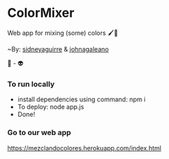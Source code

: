# ColorMixer
Web app for mixing (some) colors 🖌️🎨

~By: [sidneyaguirre](https://github.com/sidneyaguirre) &  [johnagaleano](https://github.com/JohnaGaleano)

🤖 - 👽




### To run locally
- install dependencies using command: npm i
- To deploy: node app.js
- Done!


### Go to our web app
https://mezclandocolores.herokuapp.com/index.html

